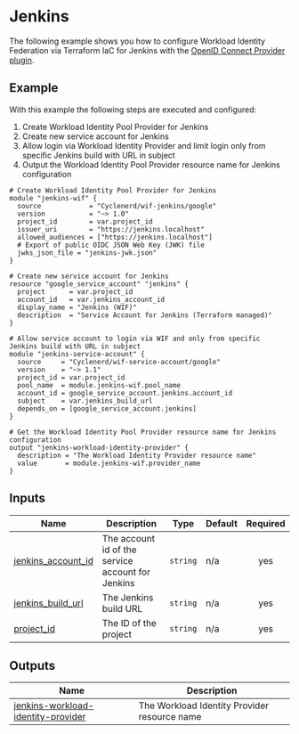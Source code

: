 # Jenkins

The following example shows you how to configure Workload Identity Federation via Terraform IaC for Jenkins with the [OpenID Connect Provider plugin](https://plugins.jenkins.io/oidc-provider/).

## Example

With this example the following steps are executed and configured:

1. Create Workload Identity Pool Provider for Jenkins
1. Create new service account for Jenkins
1. Allow login via Workload Identity Provider and limit login only from specific Jenkins build with URL in subject
1. Output the Workload Identity Pool Provider resource name for Jenkins configuration

<!-- BEGIN_TF_DOCS -->

```hcl
# Create Workload Identity Pool Provider for Jenkins
module "jenkins-wif" {
  source            = "Cyclenerd/wif-jenkins/google"
  version           = "~> 1.0"
  project_id        = var.project_id
  issuer_uri        = "https://jenkins.localhost"
  allowed_audiences = ["https://jenkins.localhost"]
  # Export of public OIDC JSON Web Key (JWK) file
  jwks_json_file = "jenkins-jwk.json"
}

# Create new service account for Jenkins
resource "google_service_account" "jenkins" {
  project      = var.project_id
  account_id   = var.jenkins_account_id
  display_name = "Jenkins (WIF)"
  description  = "Service Account for Jenkins (Terraform managed)"
}

# Allow service account to login via WIF and only from specific Jenkins build with URL in subject
module "jenkins-service-account" {
  source     = "Cyclenerd/wif-service-account/google"
  version    = "~> 1.1"
  project_id = var.project_id
  pool_name  = module.jenkins-wif.pool_name
  account_id = google_service_account.jenkins.account_id
  subject    = var.jenkins_build_url
  depends_on = [google_service_account.jenkins]
}

# Get the Workload Identity Pool Provider resource name for Jenkins configuration
output "jenkins-workload-identity-provider" {
  description = "The Workload Identity Provider resource name"
  value       = module.jenkins-wif.provider_name
}
```

## Inputs

| Name | Description | Type | Default | Required |
|------|-------------|------|---------|:--------:|
| <a name="input_jenkins_account_id"></a> [jenkins\_account\_id](#input\_jenkins\_account\_id) | The account id of the service account for Jenkins | `string` | n/a | yes |
| <a name="input_jenkins_build_url"></a> [jenkins\_build\_url](#input\_jenkins\_build\_url) | The Jenkins build URL | `string` | n/a | yes |
| <a name="input_project_id"></a> [project\_id](#input\_project\_id) | The ID of the project | `string` | n/a | yes |

## Outputs

| Name | Description |
|------|-------------|
| <a name="output_jenkins-workload-identity-provider"></a> [jenkins-workload-identity-provider](#output\_jenkins-workload-identity-provider) | The Workload Identity Provider resource name |
<!-- END_TF_DOCS -->
